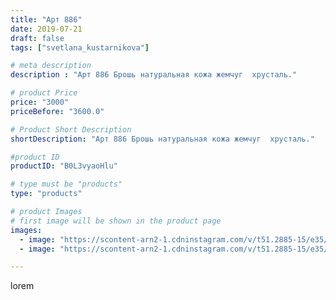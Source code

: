 ```yaml
---
title: "Арт 886"
date: 2019-07-21
draft: false
tags: ["svetlana_kustarnikova"]

# meta description
description : "Арт 886 Брошь натуральная кожа жемчуг  хрусталь."

# product Price
price: "3000"
priceBefore: "3600.0"

# Product Short Description
shortDescription: "Арт 886 Брошь натуральная кожа жемчуг  хрусталь."

#product ID
productID: "B0L3vyaoHlu"

# type must be "products"
type: "products"

# product Images
# first image will be shown in the product page
images:
  - image: "https://scontent-arn2-1.cdninstagram.com/v/t51.2885-15/e35/p1080x1080/66069617_2375665669376733_1993516881808344370_n.jpg?tp=1&_nc_ht=scontent-arn2-1.cdninstagram.com&_nc_cat=109&_nc_ohc=QpSKUa9j5cIAX-wuLGz&ccb=7-4&oh=98519c22d614aff8a158137322cbeda6&oe=60840A6D&ig_cache_key=MjA5MzAxMTYyMjYzODUwODA2OQ%3D%3D.2-ccb7-4"
  - image: "https://scontent-arn2-1.cdninstagram.com/v/t51.2885-15/e35/p1080x1080/66421604_141890780243410_7888075128382365793_n.jpg?tp=1&_nc_ht=scontent-arn2-1.cdninstagram.com&_nc_cat=110&_nc_ohc=6q1GGy-aYxMAX_vNbiV&ccb=7-4&oh=0e976adf4b89582ff5acaf1edb6a9c6f&oe=608258BD&ig_cache_key=MjA5MzAxMTYyMjYyMTc5MDgzOA%3D%3D.2-ccb7-4"

---
```

lorem
